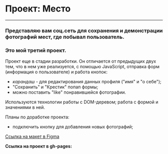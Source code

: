 # **Проект: Место**
----------------

### Представляю вам соц.сеть для сохранения и демонстрации фотографий мест, где побывал пользователь.
### Это мой третий проект.

Проект еще в стадии разработки. Он отличается от предыдущих двух тем, что в нем уже реализуется, с помощью JavaScript, отправка форм (информация о пользователе) и работа кнопок:
* *карандаш* - для редактирования данных профиля ("имя" и "о себе");
* "Сохранить" и "Крестик" попап формы;
* можно поставить "like" понравившейся фотографии.

Используются технологии работы с DOM-деревом; работа с формой и значениями в ней.

Планы по доработке проекта:
* подключить кнопку для добавления новых фотографий;

[Ссылка на макет в Figma](https://www.figma.com/file/2cn9N9jSkmxD84oJik7xL7/JavaScript.-Sprint-4?node-id=0%3A1)

**Ссылка на проект в gh-pages:** 